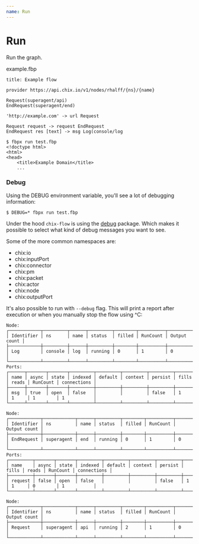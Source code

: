 ```yaml
---
name: Run
---
```


# Run

Run the graph.

example.fbp
```
title: Example flow

provider https://api.chix.io/v1/nodes/rhalff/{ns}/{name}

Request(superagent/api)
EndRequest(superagent/end)

'http://example.com' -> url Request

Request request -> request EndRequest
EndRequest res [text] -> msg Log(console/log
```


```
$ fbpx run test.fbp
<!doctype html>
<html>
<head>
    <title>Example Domain</title>
    ...
```

### Debug

Using the DEBUG environment variable, you'll see a lot of debugging information:
```
$ DEBUG=* fbpx run test.fbp
```

Under the hood `chix-flow` is using the [debug](https://www.npmjs.com/package/debug) package.
Which makes it possible to select what kind of debug messages you want to see.

Some of the more common namespaces are:

- chix:io
- chix:inputPort
- chix:connector
- chix:pm
- chix:packet
- chix:actor
- chix:node
- chix:outputPort


 It's also possible to run with `--debug` flag. This will print a report after execution or when you manually stop the flow using ^C:
 
```
Node:
┌────────────┬─────────┬──────┬─────────┬────────┬──────────┬──────────────┐
│ Identifier │ ns      │ name │ status  │ filled │ RunCount │ Output count │
├────────────┼─────────┼──────┼─────────┼────────┼──────────┼──────────────┤
│ Log        │ console │ log  │ running │ 0      │ 1        │ 0            │
└────────────┴─────────┴──────┴─────────┴────────┴──────────┴──────────────┘
Ports:
┌──────┬───────┬───────┬─────────┬─────────┬─────────┬─────────┬───────┬───────┬──────────┬─────────────┐
│ name │ async │ state │ indexed │ default │ context │ persist │ fills │ reads │ RunCount │ connections │
├──────┼───────┼───────┼─────────┼─────────┼─────────┼─────────┼───────┼───────┼──────────┼─────────────┤
│ msg  │ true  │ open  │ false   │         │         │ false   │ 1     │ 1     │ 1        │ 1           │
└──────┴───────┴───────┴─────────┴─────────┴─────────┴─────────┴───────┴───────┴──────────┴─────────────┘

Node:
┌────────────┬────────────┬──────┬─────────┬────────┬──────────┬──────────────┐
│ Identifier │ ns         │ name │ status  │ filled │ RunCount │ Output count │
├────────────┼────────────┼──────┼─────────┼────────┼──────────┼──────────────┤
│ EndRequest │ superagent │ end  │ running │ 0      │ 1        │ 0            │
└────────────┴────────────┴──────┴─────────┴────────┴──────────┴──────────────┘
Ports:
┌─────────┬───────┬───────┬─────────┬─────────┬─────────┬─────────┬───────┬───────┬──────────┬─────────────┐
│ name    │ async │ state │ indexed │ default │ context │ persist │ fills │ reads │ RunCount │ connections │
├─────────┼───────┼───────┼─────────┼─────────┼─────────┼─────────┼───────┼───────┼──────────┼─────────────┤
│ request │ false │ open  │ false   │         │         │ false   │ 1     │ 1     │ 0        │ 1           │
└─────────┴───────┴───────┴─────────┴─────────┴─────────┴─────────┴───────┴───────┴──────────┴─────────────┘

Node:
┌────────────┬────────────┬──────┬─────────┬────────┬──────────┬──────────────┐
│ Identifier │ ns         │ name │ status  │ filled │ RunCount │ Output count │
├────────────┼────────────┼──────┼─────────┼────────┼──────────┼──────────────┤
│ Request    │ superagent │ api  │ running │ 2      │ 1        │ 0            │
└────────────┴────────────┴──────┴─────────┴────────┴──────────┴──────────────┘``
 
```
